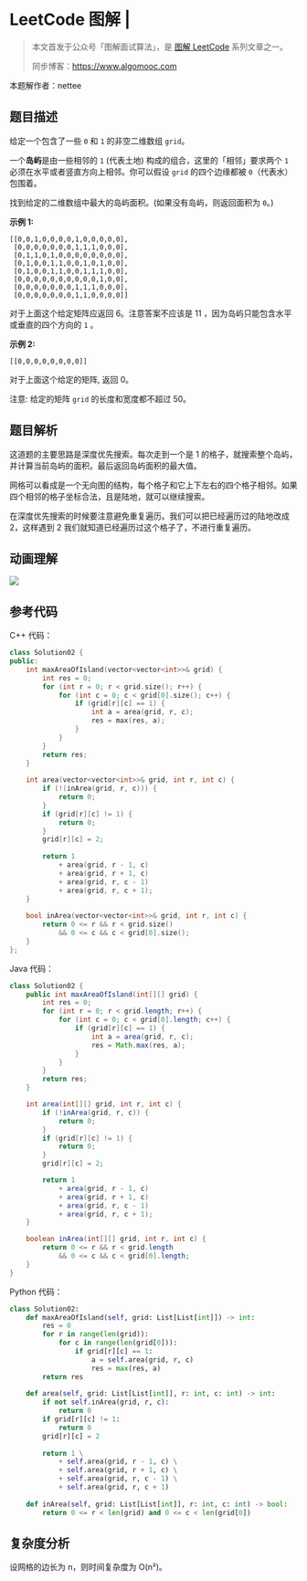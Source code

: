 # LeetCode 图解 | 

> 本文首发于公众号「图解面试算法」，是 [图解 LeetCode](<https://github.com/MisterBooo/LeetCodeAnimation>) 系列文章之一。
>
> 同步博客：https://www.algomooc.com

本题解作者：nettee

## 题目描述

给定一个包含了一些 `0` 和 `1` 的非空二维数组 `grid`。

一个**岛屿**是由一些相邻的 `1` (代表土地) 构成的组合，这里的「相邻」要求两个 `1` 必须在水平或者竖直方向上相邻。你可以假设 `grid` 的四个边缘都被 `0`（代表水）包围着。

找到给定的二维数组中最大的岛屿面积。(如果没有岛屿，则返回面积为 `0`。)

**示例 1:**

```
[[0,0,1,0,0,0,0,1,0,0,0,0,0],
 [0,0,0,0,0,0,0,1,1,1,0,0,0],
 [0,1,1,0,1,0,0,0,0,0,0,0,0],
 [0,1,0,0,1,1,0,0,1,0,1,0,0],
 [0,1,0,0,1,1,0,0,1,1,1,0,0],
 [0,0,0,0,0,0,0,0,0,0,1,0,0],
 [0,0,0,0,0,0,0,1,1,1,0,0,0],
 [0,0,0,0,0,0,0,1,1,0,0,0,0]]
```


对于上面这个给定矩阵应返回 6。注意答案不应该是 11 ，因为岛屿只能包含水平或垂直的四个方向的 `1` 。

**示例 2:**

```
[[0,0,0,0,0,0,0,0]]
```


对于上面这个给定的矩阵, 返回 0。

注意: 给定的矩阵 `grid` 的长度和宽度都不超过 50。

## 题目解析

这道题的主要思路是深度优先搜索。每次走到一个是 1 的格子，就搜索整个岛屿，并计算当前岛屿的面积。最后返回岛屿面积的最大值。

网格可以看成是一个无向图的结构，每个格子和它上下左右的四个格子相邻。如果四个相邻的格子坐标合法，且是陆地，就可以继续搜索。

在深度优先搜索的时候要注意避免重复遍历。我们可以把已经遍历过的陆地改成 2，这样遇到 2 我们就知道已经遍历过这个格子了，不进行重复遍历。

## 动画理解

![](../Animation/Animation.gif)

## 参考代码

C++ 代码：

```C++
class Solution02 {
public:
    int maxAreaOfIsland(vector<vector<int>>& grid) {
        int res = 0;
        for (int r = 0; r < grid.size(); r++) {
            for (int c = 0; c < grid[0].size(); c++) {
                if (grid[r][c] == 1) {
                    int a = area(grid, r, c);
                    res = max(res, a);
                }
            }
        }
        return res;
    }
    
    int area(vector<vector<int>>& grid, int r, int c) {
        if (!(inArea(grid, r, c))) {
            return 0;
        }
        if (grid[r][c] != 1) {
            return 0;
        }
        grid[r][c] = 2;
        
        return 1
            + area(grid, r - 1, c)
            + area(grid, r + 1, c)
            + area(grid, r, c - 1)
            + area(grid, r, c + 1);
    }
    
    bool inArea(vector<vector<int>>& grid, int r, int c) {
        return 0 <= r && r < grid.size()
            && 0 <= c && c < grid[0].size();
    }
};
```

Java 代码：

```Java
class Solution02 {
    public int maxAreaOfIsland(int[][] grid) {
        int res = 0;
        for (int r = 0; r < grid.length; r++) {
            for (int c = 0; c < grid[0].length; c++) {
                if (grid[r][c] == 1) {
                    int a = area(grid, r, c);
                    res = Math.max(res, a);
                }
            }
        }
        return res;
    }

    int area(int[][] grid, int r, int c) {
        if (!inArea(grid, r, c)) {
            return 0;
        }
        if (grid[r][c] != 1) {
            return 0;
        }
        grid[r][c] = 2;

        return 1 
            + area(grid, r - 1, c)
            + area(grid, r + 1, c)
            + area(grid, r, c - 1)
            + area(grid, r, c + 1);
    }

    boolean inArea(int[][] grid, int r, int c) {
        return 0 <= r && r < grid.length 
            && 0 <= c && c < grid[0].length;
    }
}
```

Python 代码：

```Python
class Solution02:
    def maxAreaOfIsland(self, grid: List[List[int]]) -> int:
        res = 0
        for r in range(len(grid)):
            for c in range(len(grid[0])):
                if grid[r][c] == 1:
                    a = self.area(grid, r, c)
                    res = max(res, a)
        return res
    
    def area(self, grid: List[List[int]], r: int, c: int) -> int:
        if not self.inArea(grid, r, c):
            return 0
        if grid[r][c] != 1:
            return 0
        grid[r][c] = 2
        
        return 1 \
            + self.area(grid, r - 1, c) \
            + self.area(grid, r + 1, c) \
            + self.area(grid, r, c - 1) \
            + self.area(grid, r, c + 1)
            
    def inArea(self, grid: List[List[int]], r: int, c: int) -> bool:
        return 0 <= r < len(grid) and 0 <= c < len(grid[0])
```



## 复杂度分析

设网格的边长为 n，则时间复杂度为 O(n²)。